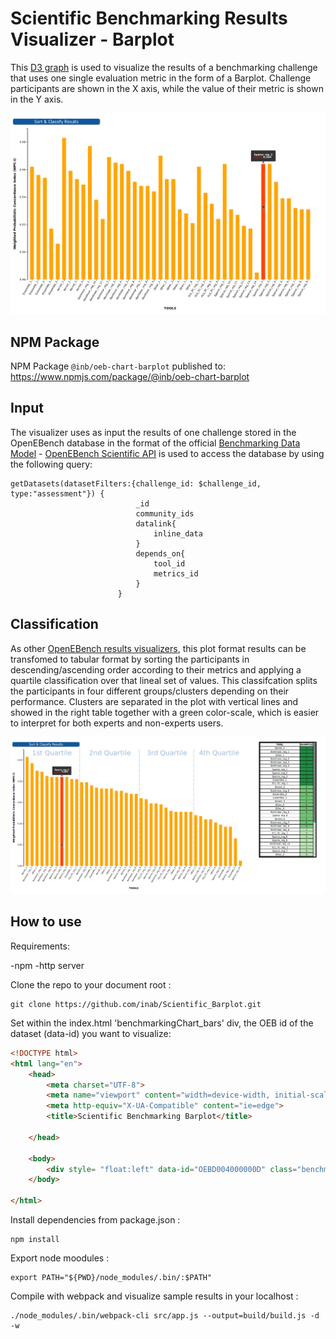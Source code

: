 # Scientific Benchmarking Results Visualizer - Barplot

This [D3 graph](https://d3js.org/) is used to visualize the results of a benchmarking challenge that uses one single evaluation metric in the form of a Barplot. Challenge participants are shown in the X axis, while the value of their metric is shown in the Y axis.

![figure1](./figures/barplot_1.png)

## NPM Package
NPM Package `@inb/oeb-chart-barplot` published to: https://www.npmjs.com/package/@inb/oeb-chart-barplot

## Input
The visualizer uses as input the results of one challenge stored in the OpenEBench database in the format of the official [Benchmarking Data Model](https://github.com/inab/benchmarking-data-model) - [OpenEBench Scientific API](https://openebench.bsc.es/sciapi/) is used to access the database by using the following query:
```
getDatasets(datasetFilters:{challenge_id: $challenge_id, type:"assessment"}) {
                            _id
                            community_ids
                            datalink{
                                inline_data
                            }
                            depends_on{
                                tool_id
                                metrics_id
                            }
                        }
```

## Classification
As other [OpenEBench results visualizers](https://github.com/inab/OpenEBench_scientific_visualizer), this plot format results can be transfomed to tabular format by sorting the participants in descending/ascending order according to their metrics and applying a quartile classification over that lineal set of values. This classifcation splits the participants in four different groups/clusters depending on their performance. Clusters are separated in the plot with vertical lines and showed in the right table together with a green color-scale, which is easier to interpret for both experts and non-experts users.

![figure2](./figures/barplot_2.png)

## How to use

Requirements:

-npm
-http server

Clone the repo to your document root :
```
git clone https://github.com/inab/Scientific_Barplot.git
```
Set within the index.html 'benchmarkingChart_bars' div, the OEB id of the dataset (data-id) you want to visualize:
```html
<!DOCTYPE html>
<html lang="en">
    <head>
        <meta charset="UTF-8">
        <meta name="viewport" content="width=device-width, initial-scale=1.0">
        <meta http-equiv="X-UA-Compatible" content="ie=edge">
        <title>Scientific Benchmarking Barplot</title>
        
    </head>

    <body>
        <div style= "float:left" data-id="OEBD004000000D" class="benchmarkingChart_bars" data-mode="dev"></div>
    </body>
    
</html>
```

Install dependencies from package.json :
```
npm install 
```

Export node moodules :
```
export PATH="${PWD}/node_modules/.bin/:$PATH"
```
Compile with webpack and visualize sample results in your localhost :
```
./node_modules/.bin/webpack-cli src/app.js --output=build/build.js -d -w
